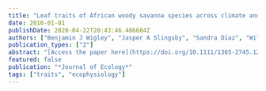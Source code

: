 ```yaml
---
title: "Leaf traits of African woody savanna species across climate and soil fertility gradients: evidence for conservative versus acquisitive resource-use strategies"
date: 2016-01-01
publishDate: 2020-04-22T20:43:46.486684Z
authors: ["Benjamin J Wigley", "Jasper A Slingsby", "Sandra Dı́az", "William J Bond", "Hervé Fritz", "Corli Coetsee"]
publication_types: ["2"]
abstract: "[Access the paper here](https://doi.org/10.1111/1365-2745.12598) Establishing trade‐offs among traits and the degree to which they covary along environmental gradients has become a key focal point in the effort to develop community ecology into a predictive science. While there is evidence for these relationships across global data sets, they are often too broad in scale and do not consider the particularities of local to regional species pools. This decreases their usefulness for developing predictive models at scales relevant for conservation and management. We tested for trade‐offs …"
featured: false
publication: "*Journal of Ecology*"
tags: ["traits", "ecophysiology"]
---
```


